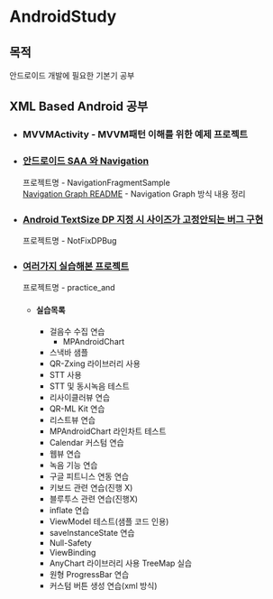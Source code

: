 # AndroidStudy

## 목적
안드로이드 개발에 필요한 기본기 공부

## XML Based Android 공부
- ### MVVMActivity - MVVM패턴 이해를 위한 예제 프로젝트

- ### [안드로이드 SAA 와 Navigation](https://github.com/Gangglion/AndroidStudy/tree/main/NavigationFragmentSample)  
  프로젝트명 - NavigationFragmentSample  
  [Navigation Graph README](https://github.com/Gangglion/AndroidStudy/blob/main/NavigationFragmentSample/app/src/main/java/com/example/navigationfragmentsample/graph/README.md) - Navigation Graph 방식 내용 정리

- ### [Android TextSize DP 지정 시 사이즈가 고정안되는 버그 구현](https://github.com/Gangglion/AndroidStudy/tree/main/NotFixDPBug)
  프로젝트명 - NotFixDPBug

- ### [여러가지 실습해본 프로젝트](https://github.com/Gangglion/AndroidStudy/tree/main/practice_and)
  프로젝트명 - practice_and
  - #### 실습목록
    - 걸음수 수집 연습
      - MPAndroidChart
    - 스낵바 샘플
    - QR-Zxing 라이브러리 사용
    - STT 사용
    - STT 및 동시녹음 테스트
    - 리사이클러뷰 연습
    - QR-ML Kit 연습
    - 리스트뷰 연습
    - MPAndroidChart 라인차트 테스트
    - Calendar 커스텀 연습
    - 웹뷰 연습
    - 녹음 기능 연습
    - 구글 피트니스 연동 연습
    - 키보드 관련 연습(진행 X)
    - 블루투스 관련 연습(진행X)
    - inflate 연습
    - ViewModel 테스트(샘플 코드 인용)
    - saveInstanceState 연습
    - Null-Safety
    - ViewBinding
    - AnyChart 라이브러리 사용 TreeMap 실습
    - 원형 ProgressBar 연습
    - 커스텀 버튼 생성 연습(xml 방식)
